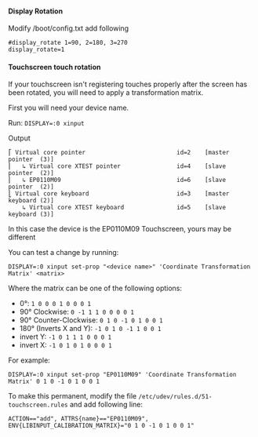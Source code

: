 #### Display Rotation

Modify /boot/config.txt add following
```
#display_rotate 1=90, 2=180, 3=270
display_rotate=1
```

#### Touchscreen touch rotation
If your touchscreen isn't registering touches properly after the screen has been rotated, you will need to apply a
transformation matrix.

First you will need your device name.

Run: `DISPLAY=:0 xinput`

Output
```
⎡ Virtual core pointer                          id=2    [master pointer  (3)]
⎜   ↳ Virtual core XTEST pointer                id=4    [slave  pointer  (2)]
⎜   ↳ EP0110M09                                 id=6    [slave  pointer  (2)]
⎣ Virtual core keyboard                         id=3    [master keyboard (2)]
    ↳ Virtual core XTEST keyboard               id=5    [slave  keyboard (3)]
```
In this case the device is the EP0110M09 Touchscreen, yours may be different

You can test a change by running:

`DISPLAY=:0 xinput set-prop "<device name>" 'Coordinate Transformation Matrix' <matrix>`

Where the matrix can be one of the following options:

* 0°: `1 0 0 0 1 0 0 0 1`
* 90° Clockwise: `0 -1 1 1 0 0 0 0 1`
* 90° Counter-Clockwise: `0 1 0 -1 0 1 0 0 1`
* 180° (Inverts X and Y): `-1 0 1 0 -1 1 0 0 1`
* invert Y: `-1 0 1 1 1 0 0 0 1`
* invert X: `-1 0 1 0 1 0 0 0 1`

For example:

`DISPLAY=:0 xinput set-prop "EP0110M09" 'Coordinate Transformation Matrix' 0 1 0 -1 0 1 0 0 1`

To make this permanent, modify the file `/etc/udev/rules.d/51-touchscreen.rules` and add following line:

```
ACTION=="add", ATTRS{name}=="EP0110M09", ENV{LIBINPUT_CALIBRATION_MATRIX}="0 1 0 -1 0 1 0 0 1"
```


